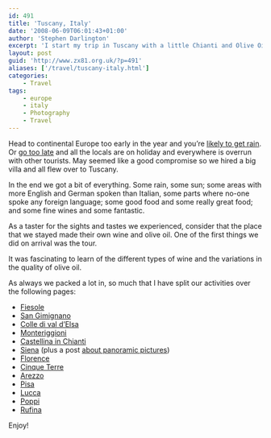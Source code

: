 ```yaml
---
id: 491
title: 'Tuscany, Italy'
date: '2008-06-09T06:01:43+01:00'
author: 'Stephen Darlington'
excerpt: 'I start my trip in Tuscany with a little Chianti and Olive Oil tasting.'
layout: post
guid: 'http://www.zx81.org.uk/?p=491'
aliases: ['/travel/tuscany-italy.html']
categories:
    - Travel
tags:
    - europe
    - italy
    - Photography
    - Travel
---
```


Head to continental Europe too early in the year and you’re [likely to get rain](/travel/italy2.html). Or [go too late](/travel/italy.html) and all the locals are on holiday and everywhere is overrun with other tourists. May seemed like a good compromise so we hired a big villa and all flew over to Tuscany.

In the end we got a bit of everything. Some rain, some sun; some areas with more English and German spoken than Italian, some parts where no-one spoke any foreign language; some good food and some really great food; and some fine wines and some fantastic.


As a taster for the sights and tastes we experienced, consider that the place that we stayed made their own wine and olive oil. One of the first things we did on arrival was the tour.

It was fascinating to learn of the different types of wine and the variations in the quality of olive oil.

As always we packed a lot in, so much that I have split our activities over the following pages:

- [Fiesole](/travel/fiesole-tuscany-italy.html)
- [San Gimignano](/travel/san-gimignano-tuscany-italy.html)
- [Colle di val d’Elsa](/travel/colle-di-val-delsa-tuscany-italy.html)
- [Monteriggioni](/travel/monteriggioni-tuscany-italy.html)
- [Castellina in Chianti](/travel/castellina-in-chianti-tuscany-italy.html)
- [Siena](/travel/siena-tuscany-italy.html) (plus a post [about panoramic pictures](/photography/adventures-with-panoramas.html))
- [Florence](/travel/florence-tuscany-italy.html)
- [Cinque Terre](/travel/cinque-terre-tuscany-italy.html)
- [Arezzo](/travel/arezzo-tuscany-italy.html)
- [Pisa](/travel/pisa-tuscany-italy.html)
- [Lucca](/travel/lucca-tuscany-italy.html)
- [Poppi](/travel/poppi-tuscany-italy.html)
- [Rufina](/travel/rufina-tuscany-italy.html)

Enjoy!